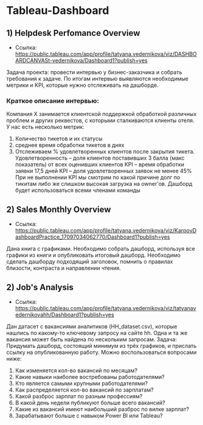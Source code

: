 # Tableau-Dashboard
## 1) Helpdesk Perfomance Overview
 - Ссылка: https://public.tableau.com/app/profile/tatyana.vedernikova/viz/DASHBOARDCANVASt-vedernikova/Dashboard1?publish=yes

Задача проекта: провести интервью у бизнес-заказчика и собрать требования к задаче. По итогам интервью выявляются необходимые метрики и KPI, которые нужно отслеживать на дашборде.
### Краткое описание интервью:
Компания X занимается клиентской поддержкой обработкой различных проблем и других реквестов, с которыми сталкиваются клиенты отеля.
У нас есть несколько метрик:
1.	Количество тикетов и их статусы
2.	среднее время обработки тикетов в днях
3.	Отслеживаем % удовлетворенных клиентов после закрытия тикета. Удовлетворенность – доля клиентов поставивших 3 балла (макс показатель) от всех оценивших клиентов
KPI – время обработки заявки 17,5 дней
KPI – доля удовлетворенных заявок не менее 45%
При не выполнении  KPI мы смотрим по какой причине долг по тикитам либо же слишком высокая загрузка на  owner’ов.
Дашборд будет использоваться всеми членами команды

## 2) Sales Monthly Overview
 - Ссылка: https://public.tableau.com/app/profile/tatyana.vedernikova/viz/KarpovDashboardPractice_17097034062770/Dashboard1?publish=yes

Дана книга с графиками. Необходимо собрать дашборд, используя все графики из книги и опубликовать итоговый дашборд. Необходимо сделать дашборду подходящий заголовок, помнить о правилах близости, контраста и направлении чтения.

## 2) Job's Analysis
 - Ссылка: https://public.tableau.com/app/profile/tatyana.vedernikova/viz/tatyanavedernikovahh/Dashboard1?publish=yes

Дан датасет с вакансиями аналитиков (HH_dataset.csv), которые нашлись по какому-то ключевому запросу на сайте hh. Одна и та же вакансия может быть найдена по нескольким запросам.
Задача: Придумать дашборд, состоящий минимум из трёх графиков, и прислать ссылку на опубликованную работу.
Можно воспользоваться вопросами ниже:
1. Как изменяется кол-во вакансий по месяцам?
2. Какие навыки наиболее востребованы работодателями?
3. Кто является самыми крупными работодателями?
4. Как распределяется кол-во вакансий по зарплатам?
5. Какой разброс зарплат по разным профессиям?
6. В какой день недели публикуют больше всего вакансий?
7. Какие из вакансий имеют наибольший разброс по вилке зарплат?
8. Зарабатывают больше с навыком Power BI или Tableau?
